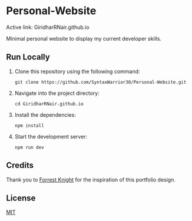 # Personal-Website

Active link: GiridharRNair.github.io

Minimal personal website to display my current developer skills.

## Run Locally
1. Clone this repository using the following command:
    ```
    git clone https://github.com/SyntaxWarrior30/Personal-Website.git
    ```

2. Navigate into the project directory:
    ```
    cd GiridharRNair.github.io
    ```

3. Install the dependencies:
    ```
    npm install
    ```

4. Start the development server:
    ```
    npm run dev
    ```

## Credits

Thank you to [Forrest Knight](https://github.com/ForrestKnight/minimal-portfolio) for the inspiration of this portfolio design.

## License

[MIT](https://choosealicense.com/licenses/mit/)

